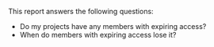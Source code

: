 This report answers the following questions:

- Do my projects have any members with expiring access?
- When do members with expiring access lose it?